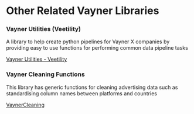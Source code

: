 # Other Related Vayner Libraries

### Vayner Utilities (Veetility)
A library to help create python pipelines for Vayner X companies by providing easy to use functions for performing common data pipeline tasks

[Vayner Utilities - Veetility](https://vaynermedia-london.github.io/veetility/)

### Vayner Cleaning Functions
This library has generic functions for cleaning advertising data such as standardising column
names between platforms and countries

[VaynerCleaning](https://vaynermedia-london.github.io/vaynerclean/)